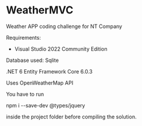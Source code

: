 # WeatherMVC
Weather APP coding challenge for NT Company

Requirements:
  - Visual Studio 2022 Community Edition

Database used: Sqlite

.NET 6
Entity Framework Core 6.0.3

Uses OpenWeatherMap API

You have to run

npm i --save-dev @types/jquery

inside the project folder before compiling the solution.

